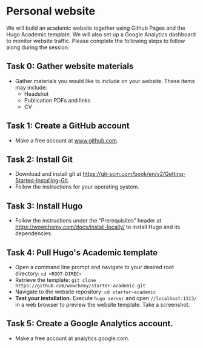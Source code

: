 # Personal website

We will build an academic website together using Github Pages and the Hugo Academic template. We will also set up a Google Analytics dashboard to monitor website traffic. Please complete the following steps to follow along during the session.

## Task 0: Gather website materials

* Gather materials you would like to include on your website. These items may include:
    * Headshot
    * Publication PDFs and links
    * CV

## Task 1: Create a GitHub account

* Make a free account at www.github.com.

## Task 2: Install Git

* Download and install git at https://git-scm.com/book/en/v2/Getting-Started-Installing-Git.
* Follow the instructions for your operating system.

## Task 3: Install Hugo

* Follow the instructions under the “Prerequisites” header at https://wowchemy.com/docs/install-locally/ to install Hugo and its dependencies.

## Task 4: Pull Hugo's Academic template

* Open a command line prompt and navigate to your desired root directory: `cd <ROOT-DIREC>`
* Retrieve the template: `git clone  https://github.com/wowchemy/starter-academic.git`
* Navigate to the website repository: `cd starter-academic`
* **Test your installation.** Execute `hugo server` and open `//localhost:1313/` in a web browser to preview the website template. Take a screenshot.

## Task 5: Create a Google Analytics account.

* Make a free account at analytics.google.com.
